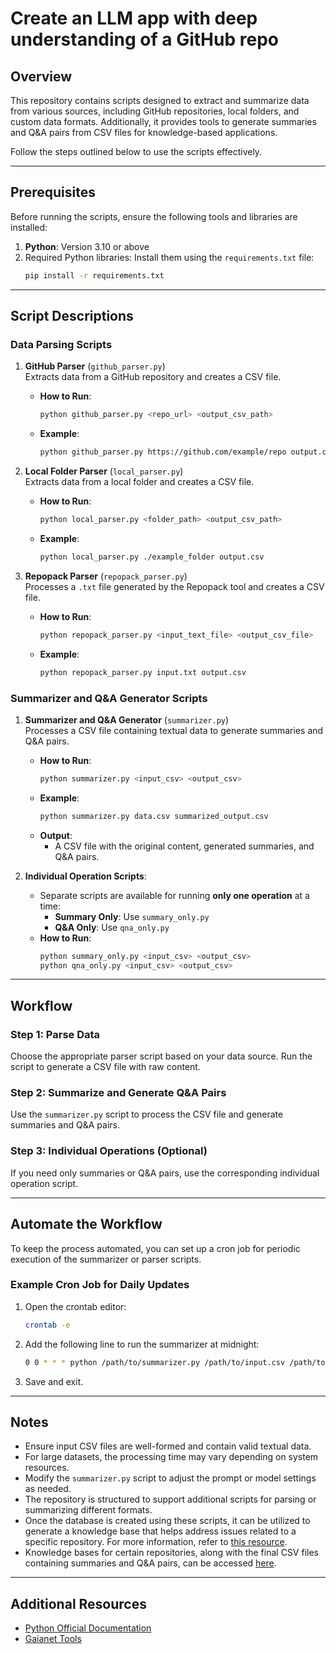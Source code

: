# Create an LLM app with deep understanding of a GitHub repo

## Overview  

This repository contains scripts designed to extract and summarize data from various sources, including GitHub repositories, local folders, and custom data formats. Additionally, it provides tools to generate summaries and Q&A pairs from CSV files for knowledge-based applications.  

Follow the steps outlined below to use the scripts effectively.  

---  

## Prerequisites  

Before running the scripts, ensure the following tools and libraries are installed:  

1. **Python**: Version 3.10 or above  
2. Required Python libraries: Install them using the `requirements.txt` file:
   ```bash
   pip install -r requirements.txt
   ```  
---  

## Script Descriptions  

### **Data Parsing Scripts**  

1. **GitHub Parser** (`github_parser.py`)  
   Extracts data from a GitHub repository and creates a CSV file.  
   - **How to Run**:
     ```bash
     python github_parser.py <repo_url> <output_csv_path>
     ```
   - **Example**:
     ```bash
     python github_parser.py https://github.com/example/repo output.csv
     ```

2. **Local Folder Parser** (`local_parser.py`)  
   Extracts data from a local folder and creates a CSV file.  
   - **How to Run**:
     ```bash
     python local_parser.py <folder_path> <output_csv_path>
     ```
   - **Example**:
     ```bash
     python local_parser.py ./example_folder output.csv
     ```

3. **Repopack Parser** (`repopack_parser.py`)  
   Processes a `.txt` file generated by the Repopack tool and creates a CSV file.  
   - **How to Run**:
     ```bash
     python repopack_parser.py <input_text_file> <output_csv_file>
     ```
   - **Example**:
     ```bash
     python repopack_parser.py input.txt output.csv
     ```  

### **Summarizer and Q&A Generator Scripts**  

1. **Summarizer and Q&A Generator** (`summarizer.py`)  
   Processes a CSV file containing textual data to generate summaries and Q&A pairs.  
   - **How to Run**:
     ```bash
     python summarizer.py <input_csv> <output_csv>
     ```
   - **Example**:
     ```bash
     python summarizer.py data.csv summarized_output.csv
     ```
   - **Output**:  
     - A CSV file with the original content, generated summaries, and Q&A pairs.  

2. **Individual Operation Scripts**:  
   - Separate scripts are available for running **only one operation** at a time:  
     - **Summary Only**: Use `summary_only.py`  
     - **Q&A Only**: Use `qna_only.py`  
   - **How to Run**:
     ```bash
     python summary_only.py <input_csv> <output_csv>
     python qna_only.py <input_csv> <output_csv>
     ```  

---  

## Workflow  

### **Step 1: Parse Data**  
Choose the appropriate parser script based on your data source. Run the script to generate a CSV file with raw content.  

### **Step 2: Summarize and Generate Q&A Pairs**  
Use the `summarizer.py` script to process the CSV file and generate summaries and Q&A pairs.  

### **Step 3: Individual Operations (Optional)**  
If you need only summaries or Q&A pairs, use the corresponding individual operation script.  

---  

## Automate the Workflow  

To keep the process automated, you can set up a cron job for periodic execution of the summarizer or parser scripts.  

### **Example Cron Job for Daily Updates**  
1. Open the crontab editor:
   ```bash
   crontab -e
   ```
2. Add the following line to run the summarizer at midnight:
   ```bash
   0 0 * * * python /path/to/summarizer.py /path/to/input.csv /path/to/output.csv >> /path/to/logfile.log 2>&1
   ```
3. Save and exit.  

---  

## Notes  

- Ensure input CSV files are well-formed and contain valid textual data.  
- For large datasets, the processing time may vary depending on system resources.  
- Modify the `summarizer.py` script to adjust the prompt or model settings as needed.  
- The repository is structured to support additional scripts for parsing or summarizing different formats.  
- Once the database is created using these scripts, it can be utilized to generate a knowledge base that helps address issues related to a specific repository. For more information, refer to [this resource](https://github.com/staru09/Gradio_bot).
- Knowledge bases for certain repositories, along with the final CSV files containing summaries and Q&A pairs, can be accessed [here](https://docs.google.com/spreadsheets/d/1_hRiQkVr9Dl2BLyjY87XjfReXUow0c9vKNA4nw_s34g/edit?usp=sharing).
---  

## Additional Resources  

- [Python Official Documentation](https://docs.python.org/)  
- [Gaianet Tools](https://docs.gaianet.ai/)  

